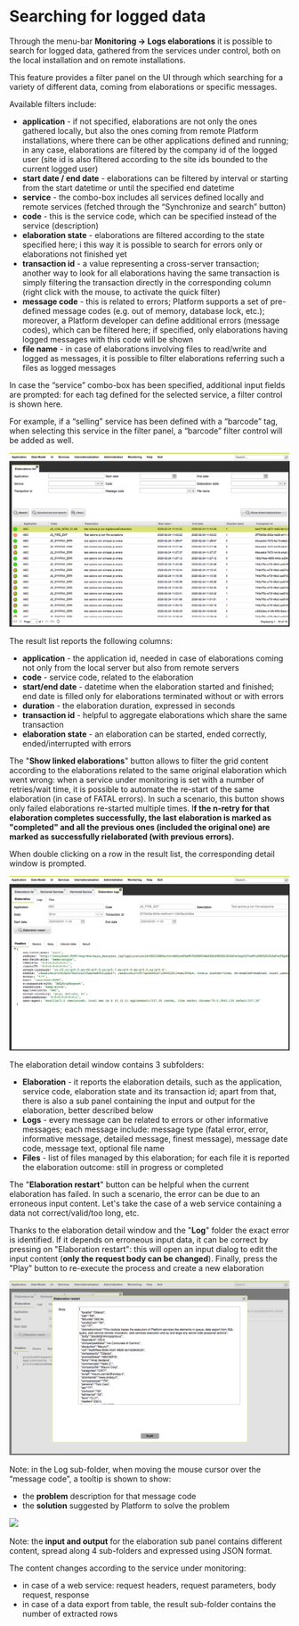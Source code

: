 # Searching for logged data

Through the menu-bar **Monitoring -&gt; Logs elaborations** it is possible to search for logged data, gathered from the services under control, both on the local installation and on remote installations.

This feature provides a filter panel on the UI through which searching for a variety of different data, coming from elaborations or specific messages.

Available filters include:

* **application** - if not specified, elaborations are not only the ones gathered locally, but also the ones coming from remote Platform installations, where there can be other applications defined and running; in any case, elaborations are filtered by the company id of the logged user \(site id is also filtered according to the site ids bounded to the current logged user\)
* **start date / end date** - elaborations can be filtered by interval or starting from the start datetime or until the specified end datetime
* **service** - the combo-box includes all services defined locally and remote services \(fetched through the “Synchronize and search” button\)
* **code** - this is the service code, which can be specified instead of the service \(description\)
* **elaboration state** - elaborations are filtered according to the state specified here; i this way it is possible to search for errors only or elaborations not finished yet
* **transaction id** - a value representing a cross-server transaction; another way to look for all elaborations having the same transaction is simply filtering the transaction directly in the corresponding column \(right click with the mouse, to activate the quick filter\)
* **message code** - this is related to errors; Platform supports a set of pre-defined message codes \(e.g. out of memory, database lock, etc.\); moreover, a Platform developer can define additional errors \(message codes\), which can be filtered here; if specified, only elaborations having logged messages with this code will be shown
* **file name** - in case of elaborations involving files to read/write and logged as messages, it is possible to filter elaborations referring such a files as logged messages

In case the “service” combo-box has been specified, additional input fields are prompted: for each tag defined for the selected service, a filter control is shown here.

For example, if a “selling” service has been defined with a “barcode” tag, when selecting this service in the filter panel, a “barcode” filter control will be added as well.

![](../../../.gitbook/assets/schermata-2020-02-24-alle-11.56.13.png)

The result list reports the following columns:

* **application** - the application id, needed in case of elaborations coming not only from the local server but also from remote servers
* **code** - service code, related to the elaboration
* **start/end date** - datetime when the elaboration started and finished; end date is filled only for elaborations terminated without or with errors
* **duration** - the elaboration duration, expressed in seconds
* **transaction id** - helpful to aggregate elaborations which share the same transaction
* **elaboration state** - an elaboration can be started, ended correctly, ended/interrupted with errors

The "**Show linked elaborations**" button allows to filter the grid content according to the elaborations related to the same original elaboration which went wrong: when a service under monitoring is set with a number of retries/wait time, it is possible to automate the re-start of the same elaboration \(in case of FATAL errors\). In such a scenario, this button shows only failed elaborations re-started multiple times. I**f the n-retry for that elaboration completes successfully, the last elaboration is marked as "completed" and all the previous ones \(included the original one\) are marked as successfully rielaborated \(with previous errors\).**

When double clicking on a row in the result list, the corresponding detail window is prompted.

![](../../../.gitbook/assets/schermata-2020-02-24-alle-12.25.00.png)

The elaboration detail window contains 3 subfolders:

* **Elaboration** - it reports the elaboration details, such as the application, service code, elaboration state and its transaction id; apart from that, there is also a sub panel containing the input and output for the elaboration, better described below
* **Logs** - every message can be related to errors or other informative messages; each message include: message type \(fatal error, error, informative message, detailed message, finest message\), message date code, message text, optional file name
* **Files** - list of files managed by this elaboration; for each file it is reported the elaboration outcome: still in progress or completed

The "**Elaboration restart**" button can be helpful when the current elaboration has failed. In such a scenario, the error can be due to an erroneous input content. Let's take the case of a web service containing a data not correct/valid/too long, etc.

Thanks to the elaboration detail window and the "**Log**" folder the exact error is identified. If it depends on erroneous input data, it can be correct by pressing on "Elaboration restart": this will open an input dialog to edit the input content \(**only the request body can be changed**\). Finally, press the "Play" button to re-execute the process and create a new elaboration

![](../../../.gitbook/assets/schermata-2020-02-24-alle-12.29.26.png)

Note: in the Log sub-folder, when moving the mouse cursor over the “message code”, a tooltip is shown to show:

* the **problem** description for that message code
* the **solution** suggested by Platform to solve the problem

![](https://lh3.googleusercontent.com/92GrmgR1XZTU8mVEHMoruzPSpcTmPp5Hz9eMeLesifFvc_Vw-D3H57dVOfbKblnKeHHUVuotf1eedG678wjVURbmPbKVJI7pX_kaT-Fs3ln5cGp_8dTmg8cpRrnGHK1N73BsXamE)

Note: the **input and output** for the elaboration sub panel contains different content, spread along 4 sub-folders and expressed using JSON format.

The content changes according to the service under monitoring:

* in case of a web service: request headers, request parameters, body request, response
* in case of a data export from table, the result sub-folder contains the number of extracted rows

